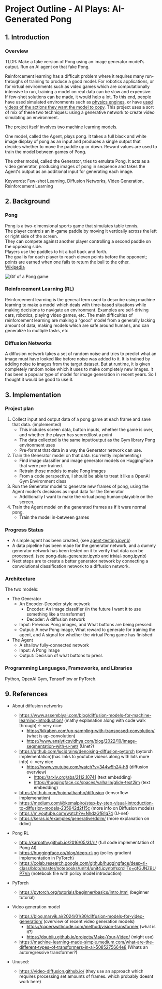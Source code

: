 # Project Outline - AI Plays: AI-Generated Pong

## 1. Introduction
### Overview

TLDR: Make a fake version of Pong using an image generator model's output. Run an AI agent on that fake Pong.

Reinforcement learning has a difficult problem where it requires many run-throughs of training to
produce a good model. For robotics applications, or for virtual environments such as video games which
are computationally intensive to run, training a model on real data can be slow and expensive.  
If few-shot solutions can be made, it would help a lot. To this end, people have used simulated environments
such as [physics engines](https://unity.com/solutions/automotive-transportation-manufacturing/robotics), or have [used videos of the actions they want the model to copy](https://openai.com/index/vpt). This project uses a sort of mix of these two techniques: using a generative network to create video
simulating an environment.  
  
The project itself involves two machine learning models.  
  
One model, called the Agent, plays pong. It takes a full black and white image display of pong as
an input and produces a single output that decides whether to move the paddle up or down. Reward values are used to train the model between games of Pong. 
  
The other model, called the Generator, tries to emulate Pong. It acts as a video generator,
producing images of pong in sequence and takes the Agent's output as an additional input for
generating each image. 

Keywords: Few-shot Learning, Diffusion Networks, Video Generation, Reinforcement Learning

## 2. Background
### Pong
Pong is a two-dimensional sports game that simulates table tennis.  
The player controls an in-game paddle by moving it vertically across the left or right side of the screen.  
They can compete against another player controlling a second paddle on the opposing side.  
Players use the paddles to hit a ball back and forth.  
The goal is for each player to reach eleven points before the opponent;  
points are earned when one fails to return the ball to the other.  
[Wikipedia](https://en.wikipedia.org/wiki/Pong)   

![Gif of a Pong game](https://upload.wikimedia.org/wikipedia/commons/6/62/Pong_Game_Test2.gif)  


### Reinforcement Learning (RL)
Reinforcement learning is the general term used to describe using machine learning to make a model which deals with time-based situations while making decisions to navigate an environment.
Examples are self-driving cars, robotics, playing video games, etc.
The main difficulties of reinforcement learning are making a "good" model from a generally lacking amount of data, making models which are safe around humans, and can generalize to multiple tasks, etc.

### Diffusion Networks
A diffusion network takes a set of random noise and tries to predict what an image must have looked like before noise was added to it.
It is trained by adding noise to images from the target dataset.
But at runtime, it is given completely random noise which it uses to make completely new images.
It has been a popular type of model for image generation in recent years. So I thought it would be good to use it.

## 3. Implementation

### Project plan
1. Collect input and output data of a pong game at each frame and save that data. (implemented)
    - This includes screen data, button inputs, whether the game is over, and whether the player has scored/lost a point
    - The data collected is the same input/output as the Gym library Pong environment uses
    - Pre-format that data in a way the Generator network can use.
2. Train the Generator model on that data. (currently implementing)
    - Find image classifier and image generator models on HuggingFace that were pre-trained.
    - Retrain those models to make Pong images 
    - From a code perspective, I should be able to treat it like a OpenAI Gym Environment class 
3. Run the Generator model to generate new frames of pong, using the Agent model's decisions as input data for the Generator
    - Additionally I want to make the virtual pong human-playable on the screen.
4. Train the Agent model on the generated frames as if it were normal pong.
    - Train the model in-between games

### Progress Status
- A simple agent has been created, (see [agent-testing.ipynb](https://github.com/stevenharperja/AI-plays-AI-generated-pong/blob/main/agent-testing.ipynb))
- A data pipeline has been made for the generator network, and a dummy generator network has been tested on it to verify that data can be processed. (see [pong-data-generator.ipynb](https://github.com/stevenharperja/AI-plays-AI-generated-pong/blob/main/pong-data-generator.ipynb) and [trivial-pong.ipynb](https://github.com/stevenharperja/AI-plays-AI-generated-pong/blob/main/trivial-pong.ipynb))
- Next steps are to create a better generator network by connecting a convolutional classification network to a diffusion network.


### Architecture
The two models:
- The Generator
    - An Encoder-Decoder style network
        - Encoder: An image classifier (in the future I want it to use something like a transformer)
        - Decoder: A diffusion network
    - Input: Previous Pong images, and What buttons are being pressed.
    - Output: A new Pong image, What reward to generate for training the agent, and A signal for whether the virtual Pong game has finished 
- The Agent
    - A shallow fully-connected network
    - Input: A Pong image
    - Output: Decision of what buttons to press
        
<!-- 1.
Create an agent model using TensorFlow or Pytorch and have it play pong using OpenAI Gym.
    i. Use a convolutional layer followed by 2 fully connected layers, output a positive or negative number for up/down on the controller.
        a. Theres not much particular thought behind this architecture its just off the top of my head.
        b. assign a +1 reward to the agent whenever it scores a point, and -1 reward when the opponent scores a point.  
3.
Create a diffusion model from a prebuilt implementation. figure out how to implement the embeddings for controls and recurrent image generation.
    i. 
    notes:
    use pytorch implementation?
    throw embeddings as diffusion input?
    ii. Embeddings
        a. Instead of gaussian noise put the previous frame + the input. or maybe concatinate?
        b. Show controller input by adding a +1 or -1 to the whole input image.
    iii. Structure
        a. Run the model as a recurrent neural net, putting its output frames into itself as input frames.
        b. Use the distance from each sequential frame of pong with the same controller inputs, as the error. 
        c. The model will need to output rewards for the agent as well. 
            i. take the embedding created in the middle of the U-net, and feed it into some layers which outputs a +1, 0, or -1 -->


### Programming Languages, Frameworks, and Libraries
Python, OpenAI Gym, TensorFlow or PyTorch.




<!-- ## 2. Goals and Objectives
### Why I chose this project
- It demonstrates a technique that can be extended to reinforcement learning in other fields such as robotics or other more complex games than Pong.
    - Many p
- Similar techniques are applied in other forms of machine learning, and I want to demonstrate it with Pong because I like video games.  
- To learn more about diffusion models and Reinforcement learning techniques by doing this project.
### Project Goals
The goals of this project are to demonstrate how well this technique works to improve few-shot learning, what the drawbacks are, and roughly how many training sessions are needed to compare to a model trained on many shots. -->




<!-- 
## 4. Methodology
### Approach
We will start by making the Pong agent and testing it playing Pong. 
Then we will make the diffusion model. 
The diffusion model will be trained on the Pong scenes and will act as a recurrent neural network, taking the previous image it generated as an embedding for the next image. 
The embedding which trackes image history will use exponential decay to record information from the last few frames.:
    To do it, divide the previous embedding by 2, and add the last image we produced to it (with a max value of 1 in the matrix). this will allow the model to have information beyond just the last frame
The diffusion model will need to output a displayed Pong image and rewards to go alongside it. 
The diffusion model will take an additional embedding conveying what buttons are being pushed in each image. The agent can then supply the button presses or they can be picked randomly. 
The agent will train on the data from the diffusion model, as well as its own real games of Pong. 
The agent will need to take in a Pong image, rewards, and output its own button inputs to send to the Pong environment in OpenAI's Gym. 
The agent will just see the difference between one frame and the next, and diffusion will only create the difference between one frame and the next like in http://karpathy.github.io/2016/05/31/rl/ 

### RL Algorithm and Diffusion Model Architecture
We will use a fully connected neural network for the Pong agent. Or maybe I'll find some more complex one and use that.  
The diffusion model will use a diffusion model from a diffusion tutorial.  
All models will be implemented using PyTorch or TensorFlow, but I haven't decided which yet.   -->



<!-- ## 6. Evaluation
### Performance Evaluation
We will compare how many rounds of training it takes to create an agent on real Pong with the same average number of game wins as one trained on both the diffusion model and real Pong.
We will also compare this with an agent trained by overfitting (training on game results multiple times without playing new games) on the same number of real pong games. -->

<!-- ### Metrics and Criteria for Success
Making an agent model trained on both the diffusion model and real Pong which performs better than a model trained using the same amount of real Pong iterations but no diffusion model interactions.
Even if the diffusion model ends up taking longer to run than an instance of Pong, it is still worthwhile because when this technique is extended to more difficult games or to real-life scenarios, running a diffusion model can be cheaper/faster than running that game or potentially losing a robot.  -->

<!-- ## 7. Results and Analysis
### Results
Present the results obtained

### Analysis
Todo

## 8. Conclusion
### Summary
Summarize the project and its outcomes -->

<!-- ### Limitations and Future Improvements
Discuss any limitations or future improvements

The techniques used with both the Diffusion and AI agent likely don't let the models have a lot of "memory" of previous frames, so when extended to more complex environments it would be better to change the model architectures. The Diffusion model architecture should be changed away from a recurrent architecture in favor of something like a transformer. This would make it so the agent couldn't play in real time but i think there is likely some work around possible.  -->

## 9. References
- About diffusion networks
    - https://www.assemblyai.com/blog/diffusion-models-for-machine-learning-introduction/ (mathy explanation along with code walk through) <- very nice
        - https://kikaben.com/up-sampling-with-transposed-convolution/ (what is up-convolution)
        - https://www.analyticsvidhya.com/blog/2022/10/image-segmentation-with-u-net/ (Unet?)
    - https://github.com/lucidrains/denoising-diffusion-pytorch (pytorch implementation)(has links to youtube videos along with lots more info) <- very nice
        - https://www.youtube.com/watch?v=344w5h24-h8 (diffusion overview)
            - https://arxiv.org/abs/2112.10741 (text embedding)
            - https://huggingface.co/spaces/valhalla/glide-text2im (text embedding)
    - https://github.com/hojonathanho/diffusion (tensorflow implemenation)
    - https://medium.com/@kemalpiro/step-by-step-visual-introduction-to-diffusion-models-235942d2f15c (more info on Diffusion models)
    - https://m.youtube.com/watch?v=NhdzGfB1q74 (U-net)
    - https://keras.io/examples/generative/ddim/ (more explanation on ddim)
- Pong RL
    - http://karpathy.github.io/2016/05/31/rl/ (full code implementation of Pong AI)
    - https://huggingface.co/blog/deep-rl-pg (policy gradient implementation in PyTorch)
    - https://colab.research.google.com/github/huggingface/deep-rl-class/blob/master/notebooks/unit4/unit4.ipynb#scrollTo=gfGJNZBUP7Vn (notebook file with policy model introduction)
- PyTorch
    - https://pytorch.org/tutorials/beginner/basics/intro.html (beginner tutorial)
- Video generation model
    - https://blog.marvik.ai/2024/01/30/diffusion-models-for-video-generation/ (overview of recent video generation models)
        - https://paperswithcode.com/method/vision-transformer (what is it?)
        - https://doubiiu.github.io/projects/Make-Your-Video/ (might use)
    - https://machine-learning-made-simple.medium.com/what-are-the-different-types-of-transformers-in-ai-5085275664e8 (Whats an autoregressive transformer?)

- Unused:
    - https://video-diffusion.github.io/ (they use an approach which requires processing set amounts of frames. which probably doesnt work here)
    
